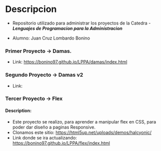 # Descripcion

- Repositorio utilizado para administrar los proyectos de la Catedra - ***Lenguajes de Programacion para la Administracion***

- Alumno: Juan Cruz Lombardo Bonino

### Primer Proyecto -> Damas.

- Link: https://bonino97.github.io/LPPA/damas/index.html

### Segundo Proyecto -> Damas v2

- Link: 

### Tercer Proyecto -> Flex
#### Description: 
- Este proyecto se realizo, para aprender a manipular flex en CSS, para poder dar diseño a paginas Responsive.
- Clonamos este sitio: https://html5up.net/uploads/demos/halcyonic/
- Link donde se ira actualizando: https://bonino97.github.io/LPPA/flex/index.html

